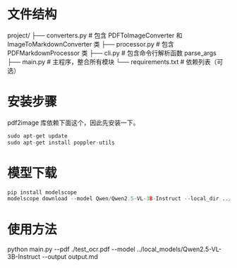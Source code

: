 # 文件结构

project/
├── converters.py      # 包含 PDFToImageConverter 和 ImageToMarkdownConverter 类
├── processor.py       # 包含 PDFMarkdownProcessor 类
├── cli.py             # 包含命令行解析函数 parse_args
├── main.py            # 主程序，整合所有模块
└── requirements.txt   # 依赖列表（可选）

# 安装步骤

pdf2image 库依赖下面这个，因此先安装一下。

```python
sudo apt-get update
sudo apt-get install poppler-utils
```

# 模型下载

```python
pip install modelscope
modelscope download --model Qwen/Qwen2.5-VL-3B-Instruct --local_dir ../local_models/Qwen2.5-VL-3B-Instruct
```

# 使用方法

python main.py --pdf ./test_ocr.pdf --model ../local_models/Qwen2.5-VL-3B-Instruct --output output.md
